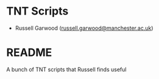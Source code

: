
TNT Scripts
=======

 - Russell Garwood (russell.garwood@manchester.ac.uk)

README
======

A bunch of TNT scripts that Russell finds useful
